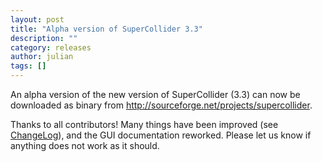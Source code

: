 ```yaml
---
layout: post
title: "Alpha version of SuperCollider 3.3"
description: ""
category: releases
author: julian
tags: []
---
```

<p>An alpha version of the new version of SuperCollider (3.3) can now be downloaded as binary from <a href="http://sourceforge.net/projects/supercollider">http://sourceforge.net/projects/supercollider</a>.</p>
<p>Thanks to all contributors! Many things have been improved (see <a title="change log" href="http://supercollider.svn.sourceforge.net/viewvc/supercollider/trunk/build/ChangeLog?revision=8280&amp;view=markup">ChangeLog</a>), and the GUI documentation reworked. Please let us know if anything does not work as it should.</p>
